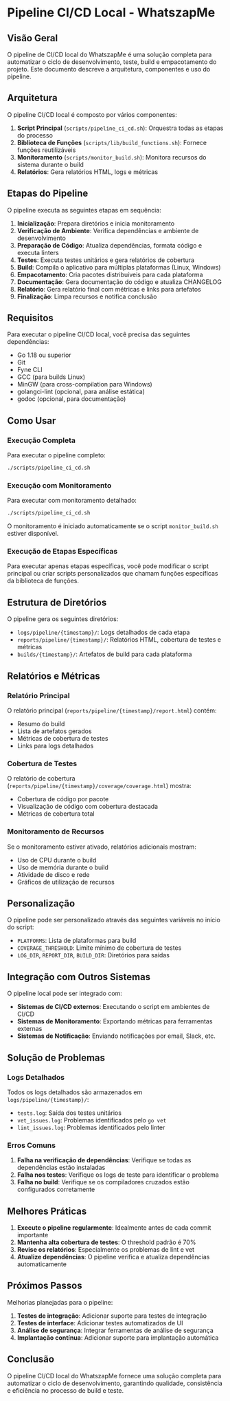 # Pipeline CI/CD Local - WhatszapMe

## Visão Geral

O pipeline de CI/CD local do WhatszapMe é uma solução completa para automatizar o ciclo de desenvolvimento, teste, build e empacotamento do projeto. Este documento descreve a arquitetura, componentes e uso do pipeline.

## Arquitetura

O pipeline CI/CD local é composto por vários componentes:

1. **Script Principal** (`scripts/pipeline_ci_cd.sh`): Orquestra todas as etapas do processo
2. **Biblioteca de Funções** (`scripts/lib/build_functions.sh`): Fornece funções reutilizáveis
3. **Monitoramento** (`scripts/monitor_build.sh`): Monitora recursos do sistema durante o build
4. **Relatórios**: Gera relatórios HTML, logs e métricas

## Etapas do Pipeline

O pipeline executa as seguintes etapas em sequência:

1. **Inicialização**: Prepara diretórios e inicia monitoramento
2. **Verificação de Ambiente**: Verifica dependências e ambiente de desenvolvimento
3. **Preparação de Código**: Atualiza dependências, formata código e executa linters
4. **Testes**: Executa testes unitários e gera relatórios de cobertura
5. **Build**: Compila o aplicativo para múltiplas plataformas (Linux, Windows)
6. **Empacotamento**: Cria pacotes distribuíveis para cada plataforma
7. **Documentação**: Gera documentação do código e atualiza CHANGELOG
8. **Relatório**: Gera relatório final com métricas e links para artefatos
9. **Finalização**: Limpa recursos e notifica conclusão

## Requisitos

Para executar o pipeline CI/CD local, você precisa das seguintes dependências:

- Go 1.18 ou superior
- Git
- Fyne CLI
- GCC (para builds Linux)
- MinGW (para cross-compilation para Windows)
- golangci-lint (opcional, para análise estática)
- godoc (opcional, para documentação)

## Como Usar

### Execução Completa

Para executar o pipeline completo:

```bash
./scripts/pipeline_ci_cd.sh
```

### Execução com Monitoramento

Para executar com monitoramento detalhado:

```bash
./scripts/pipeline_ci_cd.sh
```

O monitoramento é iniciado automaticamente se o script `monitor_build.sh` estiver disponível.

### Execução de Etapas Específicas

Para executar apenas etapas específicas, você pode modificar o script principal ou criar scripts personalizados que chamam funções específicas da biblioteca de funções.

## Estrutura de Diretórios

O pipeline gera os seguintes diretórios:

- `logs/pipeline/{timestamp}/`: Logs detalhados de cada etapa
- `reports/pipeline/{timestamp}/`: Relatórios HTML, cobertura de testes e métricas
- `builds/{timestamp}/`: Artefatos de build para cada plataforma

## Relatórios e Métricas

### Relatório Principal

O relatório principal (`reports/pipeline/{timestamp}/report.html`) contém:

- Resumo do build
- Lista de artefatos gerados
- Métricas de cobertura de testes
- Links para logs detalhados

### Cobertura de Testes

O relatório de cobertura (`reports/pipeline/{timestamp}/coverage/coverage.html`) mostra:

- Cobertura de código por pacote
- Visualização de código com cobertura destacada
- Métricas de cobertura total

### Monitoramento de Recursos

Se o monitoramento estiver ativado, relatórios adicionais mostram:

- Uso de CPU durante o build
- Uso de memória durante o build
- Atividade de disco e rede
- Gráficos de utilização de recursos

## Personalização

O pipeline pode ser personalizado através das seguintes variáveis no início do script:

- `PLATFORMS`: Lista de plataformas para build
- `COVERAGE_THRESHOLD`: Limite mínimo de cobertura de testes
- `LOG_DIR`, `REPORT_DIR`, `BUILD_DIR`: Diretórios para saídas

## Integração com Outros Sistemas

O pipeline local pode ser integrado com:

- **Sistemas de CI/CD externos**: Executando o script em ambientes de CI/CD
- **Sistemas de Monitoramento**: Exportando métricas para ferramentas externas
- **Sistemas de Notificação**: Enviando notificações por email, Slack, etc.

## Solução de Problemas

### Logs Detalhados

Todos os logs detalhados são armazenados em `logs/pipeline/{timestamp}/`:

- `tests.log`: Saída dos testes unitários
- `vet_issues.log`: Problemas identificados pelo `go vet`
- `lint_issues.log`: Problemas identificados pelo linter

### Erros Comuns

1. **Falha na verificação de dependências**: Verifique se todas as dependências estão instaladas
2. **Falha nos testes**: Verifique os logs de teste para identificar o problema
3. **Falha no build**: Verifique se os compiladores cruzados estão configurados corretamente

## Melhores Práticas

1. **Execute o pipeline regularmente**: Idealmente antes de cada commit importante
2. **Mantenha alta cobertura de testes**: O threshold padrão é 70%
3. **Revise os relatórios**: Especialmente os problemas de lint e vet
4. **Atualize dependências**: O pipeline verifica e atualiza dependências automaticamente

## Próximos Passos

Melhorias planejadas para o pipeline:

1. **Testes de integração**: Adicionar suporte para testes de integração
2. **Testes de interface**: Adicionar testes automatizados de UI
3. **Análise de segurança**: Integrar ferramentas de análise de segurança
4. **Implantação contínua**: Adicionar suporte para implantação automática

## Conclusão

O pipeline CI/CD local do WhatszapMe fornece uma solução completa para automatizar o ciclo de desenvolvimento, garantindo qualidade, consistência e eficiência no processo de build e teste.
